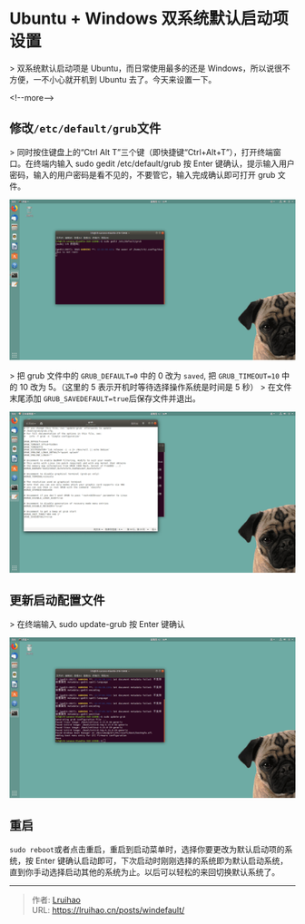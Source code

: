 # Ubuntu &#43; Windows 双系统默认启动项设置


&gt; 双系统默认启动项是 Ubuntu，而日常使用最多的还是 Windows，所以说很不方便，一不小心就开机到 Ubuntu 去了。今天来设置一下。

&lt;!--more--&gt;

## 修改`/etc/default/grub`文件

&gt; 同时按住键盘上的“Ctrl Alt T”三个键（即快捷键“Ctrl&#43;Alt&#43;T”），打开终端窗口。在终端内输入 sudo gedit /etc/default/grub 按 Enter 键确认，提示输入用户密码，输入的用户密码是看不见的，不要管它，输入完成确认即可打开 grub 文件。

![1](images/1.png)

&gt; 把 grub 文件中的 `GRUB_DEFAULT=0` 中的 0 改为 `saved`, 把 `GRUB_TIMEOUT=10` 中的 10 改为 5。（这里的 5 表示开机时等待选择操作系统是时间是 5 秒）
&gt; 在文件末尾添加 `GRUB_SAVEDEFAULT=true`后保存文件并退出。

![2](images/2.png)

## 更新启动配置文件

&gt; 在终端输入 sudo update-grub 按 Enter 键确认

![3](images/3.png)

## 重启

`sudo reboot`或者点击重启，重启到启动菜单时，选择你要更改为默认启动项的系统，按 Enter 键确认启动即可，下次启动时刚刚选择的系统即为默认启动系统，直到你手动选择启动其他的系统为止。以后可以轻松的来回切换默认系统了。


---

> 作者: [Lruihao](https://github.com/Lruihao)  
> URL: https://lruihao.cn/posts/windefault/  

